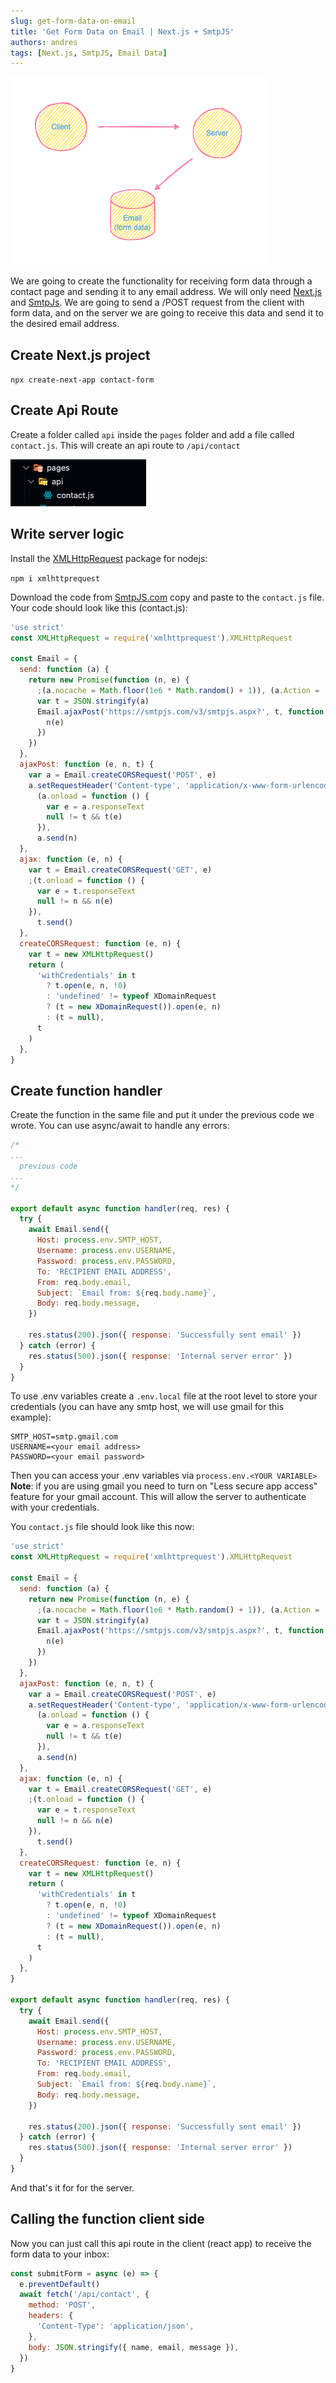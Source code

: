 ```yaml
---
slug: get-form-data-on-email
title: 'Get Form Data on Email | Next.js + SmtpJS'
authors: andres
tags: [Next.js, SmtpJS, Email Data]
---
```


![contact logic](./contact-f.png)

<!-- truncate  -->

We are going to create the functionality for receiving form data through a contact page and sending it to any email address. We will only need [Next.js](https://nextjs.org/) and [SmtpJs](https://smtpjs.com/). We are going to send a /POST request from the client with form data, and on the server we are going to receive this data and send it to the desired email address.

## Create Next.js project

`npx create-next-app contact-form`

## Create Api Route

Create a folder called `api` inside the `pages` folder and add a file called `contact.js`. This will create an api route to `/api/contact`

![contact form](./contact-folder.png)

## Write server logic

Install the [XMLHttpRequest](https://github.com/driverdan/node-XMLHttpRequest) package for nodejs:

`npm i xmlhttprequest`

Download the code from [SmtpJS.com](SmtpJS.com) copy and paste to the `contact.js` file. Your code should look like this (contact.js):

```javascript title="contact.js"
'use strict'
const XMLHttpRequest = require('xmlhttprequest').XMLHttpRequest

const Email = {
  send: function (a) {
    return new Promise(function (n, e) {
      ;(a.nocache = Math.floor(1e6 * Math.random() + 1)), (a.Action = 'Send')
      var t = JSON.stringify(a)
      Email.ajaxPost('https://smtpjs.com/v3/smtpjs.aspx?', t, function (e) {
        n(e)
      })
    })
  },
  ajaxPost: function (e, n, t) {
    var a = Email.createCORSRequest('POST', e)
    a.setRequestHeader('Content-type', 'application/x-www-form-urlencoded'),
      (a.onload = function () {
        var e = a.responseText
        null != t && t(e)
      }),
      a.send(n)
  },
  ajax: function (e, n) {
    var t = Email.createCORSRequest('GET', e)
    ;(t.onload = function () {
      var e = t.responseText
      null != n && n(e)
    }),
      t.send()
  },
  createCORSRequest: function (e, n) {
    var t = new XMLHttpRequest()
    return (
      'withCredentials' in t
        ? t.open(e, n, !0)
        : 'undefined' != typeof XDomainRequest
        ? (t = new XDomainRequest()).open(e, n)
        : (t = null),
      t
    )
  },
}
```

## Create function handler

Create the function in the same file and put it under the previous code we wrote. You can use async/await to handle any errors:

```javascript title="contact.js"
/* 
...
  previous code 
...
*/

export default async function handler(req, res) {
  try {
    await Email.send({
      Host: process.env.SMTP_HOST,
      Username: process.env.USERNAME,
      Password: process.env.PASSWORD,
      To: 'RECIPIENT EMAIL ADDRESS',
      From: req.body.email,
      Subject: `Email from: ${req.body.name}`,
      Body: req.body.message,
    })

    res.status(200).json({ response: 'Successfully sent email' })
  } catch (error) {
    res.status(500).json({ response: 'Internal server error' })
  }
}
```

To use .env variables create a `.env.local` file at the root level to store your credentials (you can have any smtp host, we will use gmail for this example):

```env
SMTP_HOST=smtp.gmail.com
USERNAME=<your email address>
PASSWORD=<your email password>
```

Then you can access your .env variables via `process.env.<YOUR VARIABLE>`  
**Note**: if you are using gmail you need to turn on "Less secure app access" feature for your gmail account. This will allow the server to authenticate with your credentials.

You `contact.js` file should look like this now:

```javascript title="contact.js"
'use strict'
const XMLHttpRequest = require('xmlhttprequest').XMLHttpRequest

const Email = {
  send: function (a) {
    return new Promise(function (n, e) {
      ;(a.nocache = Math.floor(1e6 * Math.random() + 1)), (a.Action = 'Send')
      var t = JSON.stringify(a)
      Email.ajaxPost('https://smtpjs.com/v3/smtpjs.aspx?', t, function (e) {
        n(e)
      })
    })
  },
  ajaxPost: function (e, n, t) {
    var a = Email.createCORSRequest('POST', e)
    a.setRequestHeader('Content-type', 'application/x-www-form-urlencoded'),
      (a.onload = function () {
        var e = a.responseText
        null != t && t(e)
      }),
      a.send(n)
  },
  ajax: function (e, n) {
    var t = Email.createCORSRequest('GET', e)
    ;(t.onload = function () {
      var e = t.responseText
      null != n && n(e)
    }),
      t.send()
  },
  createCORSRequest: function (e, n) {
    var t = new XMLHttpRequest()
    return (
      'withCredentials' in t
        ? t.open(e, n, !0)
        : 'undefined' != typeof XDomainRequest
        ? (t = new XDomainRequest()).open(e, n)
        : (t = null),
      t
    )
  },
}

export default async function handler(req, res) {
  try {
    await Email.send({
      Host: process.env.SMTP_HOST,
      Username: process.env.USERNAME,
      Password: process.env.PASSWORD,
      To: 'RECIPIENT EMAIL ADDRESS',
      From: req.body.email,
      Subject: `Email from: ${req.body.name}`,
      Body: req.body.message,
    })

    res.status(200).json({ response: 'Successfully sent email' })
  } catch (error) {
    res.status(500).json({ response: 'Internal server error' })
  }
}
```

And that's it for for the server.

## Calling the function client side

Now you can just call this api route in the client (react app) to receive the form data to your inbox:

```jsx
const submitForm = async (e) => {
  e.preventDefault()
  await fetch('/api/contact', {
    method: 'POST',
    headers: {
      'Content-Type': 'application/json',
    },
    body: JSON.stringify({ name, email, message }),
  })
}
```
